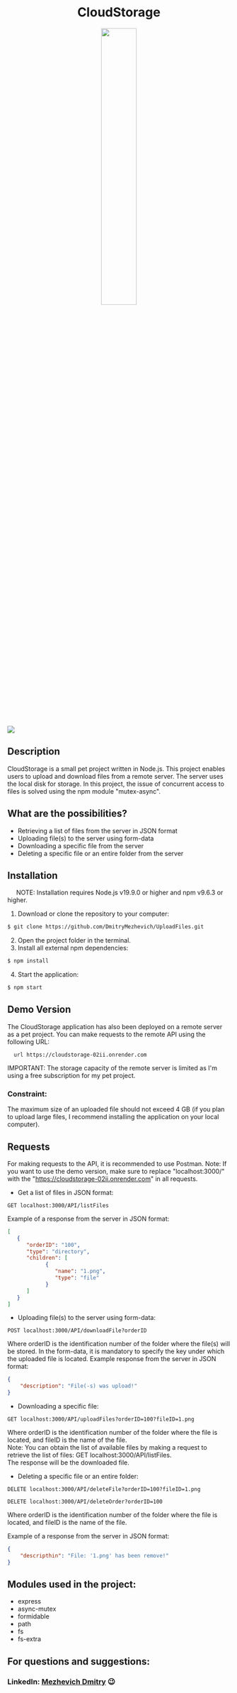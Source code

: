 <h1 align="center">CloudStorage</h1>

<p align="center">
<img src="https://i.postimg.cc/HjGYVdFn/cloud-storage-removebg-preview.png" width="40%"></p>

[![](https://img.shields.io/badge/Switch%20Language-RU-blue)](https://github.com/DmitryMezhevich/CloudStorage/blob/main/README.RUS.md)

## Description

CloudStorage is a small pet project written in Node.js. This project enables users to upload and download files from a remote server. The server uses the local disk for storage. In this project, the issue of concurrent access to files is solved using the npm module "mutex-async".

## What are the possibilities?

-   Retrieving a list of files from the server in JSON format
-   Uploading file(s) to the server using form-data
-   Downloading a specific file from the server
-   Deleting a specific file or an entire folder from the server

## Installation

<p style="text-indent: 20px;">
NOTE: Installation requires Node.js v19.9.0 or higher and npm v9.6.3 or higher.
</p>

1. Download or clone the repository to your computer:

```bash
$ git clone https://github.com/DmitryMezhevich/UploadFiles.git
```

2. Open the project folder in the terminal.
3. Install all external npm dependencies:

```bash
$ npm install
```

4. Start the application:

```bash
$ npm start
```

## Demo Version

The CloudStorage application has also been deployed on a remote server as a pet project.
You can make requests to the remote API using the following URL:

```url
  url https://cloudstorage-02ii.onrender.com
```

IMPORTANT: The storage capacity of the remote server is limited as I'm using a free subscription for my pet project.

### Constraint:

The maximum size of an uploaded file should not exceed 4 GB (if you plan to upload large files, I recommend installing the application on your local computer).

## Requests

For making requests to the API, it is recommended to use Postman.
Note: If you want to use the demo version, make sure to replace "localhost:3000/" with the "https://cloudstorage-02ii.onrender.com" in all requests.

-   Get a list of files in JSON format:

```
GET localhost:3000/API/listFiles
```

Example of a response from the server in JSON format:

```JSON
[
   {
      "orderID": "100",
      "type": "directory",
      "children": [
            {
               "name": "1.png",
               "type": "file"
            }
      ]
   }
]
```

-   Uploading file(s) to the server using form-data:

```
POST localhost:3000/API/downloadFile?orderID
```

Where orderID is the identification number of the folder where the file(s) will be stored.
In the form-data, it is mandatory to specify the key under which the uploaded file is located.
Example response from the server in JSON format:

```JSON
{
    "description": "File(-s) was upload!"
}
```

-   Downloading a specific file:

```
GET localhost:3000/API/uploadFiles?orderID=100?fileID=1.png
```

Where orderID is the identification number of the folder where the file is located, and fileID is the name of the file.  
Note: You can obtain the list of available files by making a request to retrieve the list of files: GET localhost:3000/API/listFiles.  
The response will be the downloaded file.

-   Deleting a specific file or an entire folder:

```
DELETE localhost:3000/API/deleteFile?orderID=100?fileID=1.png
```

```
DELETE localhost:3000/API/deleteOrder?orderID=100
```

Where orderID is the identification number of the folder where the file is located, and fileID is the name of the file.

Example of a response from the server in JSON format:

```JSON
{
    "descripthin": "File: '1.png' has been remove!"
}
```

## Modules used in the project:

-   express
-   async-mutex
-   formidable
-   path
-   fs
-   fs-extra

## For questions and suggestions:

### LinkedIn: [Mezhevich Dmitry](https://www.linkedin.com/in/dmitry-mezhevich-073091225) 😉
